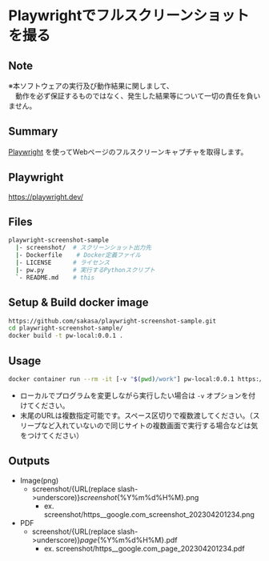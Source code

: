 # Playwrightでフルスクリーンショットを撮る #

## Note

※本ソフトウェアの実行及び動作結果に関しまして、  
　動作を必ず保証するものではなく、発生した結果等について一切の責任を負いません。

## Summary

[Playwright](https://playwright.dev/) を使ってWebページのフルスクリーンキャプチャを取得します。

## Playwright

https://playwright.dev/

## Files

```bash
playwright-screenshot-sample
  |- screenshot/  # スクリーンショット出力先
  |- Dockerfile    # Docker定義ファイル
  |- LICENSE      # ライセンス
  |- pw.py        # 実行するPythonスクリプト
  `- README.md    # this
```

## Setup & Build docker image

```bash
https://github.com/sakasa/playwright-screenshot-sample.git
cd playwright-screenshot-sample/
docker build -t pw-local:0.0.1 .
```

## Usage

```bash
docker container run --rm -it [-v "$(pwd)/work"] pw-local:0.0.1 https://google.com
```
- ローカルでプログラムを変更しながら実行したい場合は `-v` オプションを付けてください。
- 末尾のURLは複数指定可能です。スペース区切りで複数渡してください。（スリープなど入れていないので同じサイトの複数画面で実行する場合などは気をつけてください）

## Outputs

- Image(png)
  - screenshot/{URL(replace slash->underscore)}_screenshot_{%Y%m%d%H%M}.png
    - ex. screenshot/https__google.com_screenshot_202304201234.png
- PDF
  - screenshot/{URL(replace slash->underscore)}_page_{%Y%m%d%H%M}.pdf
    - ex. screenshot/https__google.com_page_202304201234.pdf
